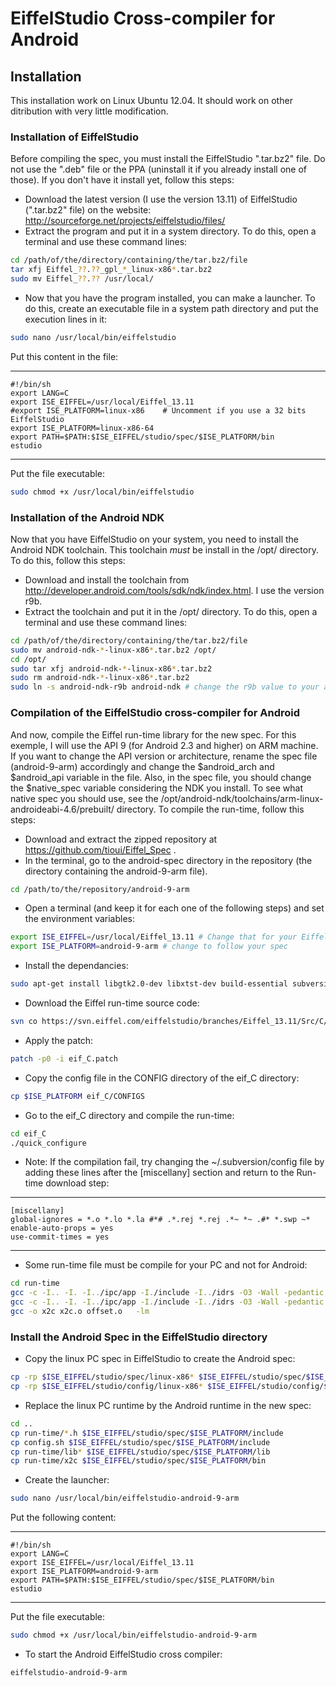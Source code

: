 EiffelStudio Cross-compiler for Android
=================================

Installation
------------

This installation work on Linux Ubuntu 12.04. It should work on other ditribution with very little modification.

### Installation of EiffelStudio

Before compiling the spec, you must install the EiffelStudio ".tar.bz2" file. Do not use the ".deb" file or the PPA (uninstall it if you already install one of those). If you don't have it install yet, follow this steps:

* Download the latest version (I use the version 13.11) of EiffelStudio (".tar.bz2" file) on the website: http://sourceforge.net/projects/eiffelstudio/files/
* Extract the program and put it in a system directory. To do this, open a terminal and use these command lines:

```bash
cd /path/of/the/directory/containing/the/tar.bz2/file
tar xfj Eiffel_??.??_gpl_*_linux-x86*.tar.bz2
sudo mv Eiffel_??.?? /usr/local/
```

* Now that you have the program installed, you can make a launcher. To do this, create an executable file in a system path directory and put the execution lines in it:

```bash
sudo nano /usr/local/bin/eiffelstudio
```

Put this content in the file:

***

	#!/bin/sh
	export LANG=C
	export ISE_EIFFEL=/usr/local/Eiffel_13.11
	#export ISE_PLATFORM=linux-x86    # Uncomment if you use a 32 bits EiffelStudio
	export ISE_PLATFORM=linux-x86-64
	export PATH=$PATH:$ISE_EIFFEL/studio/spec/$ISE_PLATFORM/bin
	estudio

***

Put the file executable:

```bash
sudo chmod +x /usr/local/bin/eiffelstudio
```

### Installation of the Android NDK

Now that you have EiffelStudio on your system, you need to install the Android NDK toolchain. This toolchain *must* be install in the /opt/ directory. To do this, follow this steps:

* Download and install the toolchain from http://developer.android.com/tools/sdk/ndk/index.html. I use the version r9b.
* Extract the toolchain and put it in the /opt/ directory. To do this, open a terminal and use these command lines:

```bash
cd /path/of/the/directory/containing/the/tar.bz2/file
sudo mv android-ndk-*-linux-x86*.tar.bz2 /opt/
cd /opt/
sudo tar xfj android-ndk-*-linux-x86*.tar.bz2
sudo rm android-ndk-*-linux-x86*.tar.bz2
sudo ln -s android-ndk-r9b android-ndk # change the r9b value to your android ndk version.
```

### Compilation of the EiffelStudio cross-compiler for Android

And now, compile the Eiffel run-time library for the new spec. For this exemple, I will use the API 9 (for Android 2.3 and higher) on ARM machine. If you want to change the API version or architecture, rename the spec file (android-9-arm) accordingly and change the $android_arch and $android_api variable in the file. Also, in the spec file, you should change the $native_spec variable considering the NDK you install. To see what native spec you should use, see the /opt/android-ndk/toolchains/arm-linux-androideabi-4.6/prebuilt/ directory. To compile the run-time, follow this steps:

* Download and extract the zipped repository at https://github.com/tioui/Eiffel_Spec .
* In the terminal, go to the android-spec directory in the repository (the directory containing the android-9-arm file).

```bash
cd /path/to/the/repository/android-9-arm
```

* Open a terminal (and keep it for each one of the following steps) and set the environment variables:

```bash
export ISE_EIFFEL=/usr/local/Eiffel_13.11 # Change that for your EiffelStudio directory
export ISE_PLATFORM=android-9-arm # change to follow your spec
```

* Install the dependancies:

```bash
sudo apt-get install libgtk2.0-dev libxtst-dev build-essential subversion
```

* Download the Eiffel run-time source code:

```bash
svn co https://svn.eiffel.com/eiffelstudio/branches/Eiffel_13.11/Src/C/ eif_C
```

* Apply the patch:

```bash
patch -p0 -i eif_C.patch
```

* Copy the config file in the CONFIG directory of the eif_C directory:

```bash
cp $ISE_PLATFORM eif_C/CONFIGS
```

* Go to the eif_C directory and compile the run-time:

```bash
cd eif_C
./quick_configure
```

* Note: If the compilation fail, try changing the ~/.subversion/config file by adding these lines after the [miscellany] section and return to the Run-time download step:

***

	[miscellany]
	global-ignores = *.o *.lo *.la #*# .*.rej *.rej .*~ *~ .#* *.swp ~*
	enable-auto-props = yes
	use-commit-times = yes

***

* Some run-time file must be compile for your PC and not for Android:

```bash
cd run-time
gcc -c -I.. -I. -I../ipc/app -I./include -I../idrs -O3 -Wall -pedantic -std=gnu99 -pipe -fPIC -D_GNU_SOURCE  x2c.c
gcc -c -I.. -I. -I../ipc/app -I./include -I../idrs -O3 -Wall -pedantic -std=gnu99 -pipe -fPIC -D_GNU_SOURCE offset.c -o offset.o
gcc -o x2c x2c.o offset.o   -lm
```

### Install the Android Spec in the EiffelStudio directory

* Copy the linux PC spec in EiffelStudio to create the Android spec:

```bash
cp -rp $ISE_EIFFEL/studio/spec/linux-x86* $ISE_EIFFEL/studio/spec/$ISE_PLATFORM
cp -rp $ISE_EIFFEL/studio/config/linux-x86* $ISE_EIFFEL/studio/config/$ISE_PLATFORM
```

* Replace the linux PC runtime by the Android runtime in the new spec:

```bash
cd ..
cp run-time/*.h $ISE_EIFFEL/studio/spec/$ISE_PLATFORM/include
cp config.sh $ISE_EIFFEL/studio/spec/$ISE_PLATFORM/include
cp run-time/lib* $ISE_EIFFEL/studio/spec/$ISE_PLATFORM/lib
cp run-time/x2c $ISE_EIFFEL/studio/spec/$ISE_PLATFORM/bin
```

* Create the launcher:

```bash
sudo nano /usr/local/bin/eiffelstudio-android-9-arm
```

Put the following content:

***

	#!/bin/sh
	export LANG=C
	export ISE_EIFFEL=/usr/local/Eiffel_13.11
	export ISE_PLATFORM=android-9-arm
	export PATH=$PATH:$ISE_EIFFEL/studio/spec/$ISE_PLATFORM/bin
	estudio

***

Put the file executable:

```bash
sudo chmod +x /usr/local/bin/eiffelstudio-android-9-arm
```

* To start the Android EiffelStudio cross compiler:

```bash
eiffelstudio-android-9-arm
```

